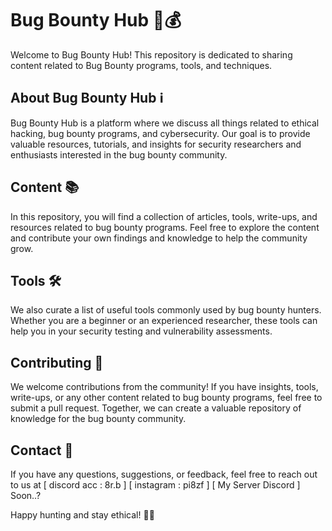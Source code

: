 # Bug Bounty Hub 🐞💰

Welcome to Bug Bounty Hub! This repository is dedicated to sharing content related to Bug Bounty programs, tools, and techniques. 

## About Bug Bounty Hub ℹ️
Bug Bounty Hub is a platform where we discuss all things related to ethical hacking, bug bounty programs, and cybersecurity. Our goal is to provide valuable resources, tutorials, and insights for security researchers and enthusiasts interested in the bug bounty community.

## Content 📚
In this repository, you will find a collection of articles, tools, write-ups, and resources related to bug bounty programs. Feel free to explore the content and contribute your own findings and knowledge to help the community grow.

## Tools 🛠️
We also curate a list of useful tools commonly used by bug bounty hunters. Whether you are a beginner or an experienced researcher, these tools can help you in your security testing and vulnerability assessments.

## Contributing 🤝
We welcome contributions from the community! If you have insights, tools, write-ups, or any other content related to bug bounty programs, feel free to submit a pull request. Together, we can create a valuable repository of knowledge for the bug bounty community.

## Contact 📧
If you have any questions, suggestions, or feedback, feel free to reach out to us at 
[ discord acc : 8r.b ]
[ instagram : pi8zf ]
[ My Server Discord ] Soon..?

Happy hunting and stay ethical! 🎯✨